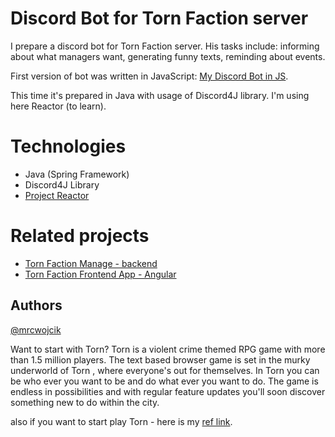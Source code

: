 # Discord Bot for Torn Faction server

I prepare a discord bot for Torn Faction server. His tasks include: informing about what managers want, generating funny texts, reminding about events.

First version of bot was written in JavaScript: [My Discord Bot in JS](https://github.com/mrcwojcik/discordBot).

This time it's prepared in Java with usage of Discord4J library. I'm using here Reactor (to learn).

# Technologies

* Java (Spring Framework)
* Discord4J Library
* [Project Reactor](https://projectreactor.io/)

# Related projects

* [Torn Faction Manage - backend](https://github.com/mrcwojcik/torn-faction-manager)
* [Torn Faction Frontend App - Angular](https://github.com/mrcwojcik/torn-faction-frontend)

## Authors

[@mrcwojcik](https://twitter.com/mrcwojcik)

Want to start with Torn?
Torn is a violent crime themed RPG game with more than 1.5 million players. The text based browser game is set in the murky underworld of Torn , where everyone's out for themselves. In Torn you can be who ever you want to be and do what ever you want to do. The game is endless in possibilities and with regular feature updates you'll soon discover something new to do within the city.


also if you want to start play Torn - here is my [ref link](https://www.torn.com/2514502).
